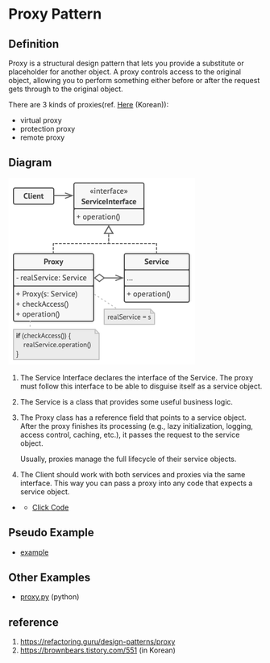 # Proxy Pattern

## Definition
Proxy is a structural design pattern that lets you provide a substitute or placeholder for another object. 
A proxy controls access to the original object, allowing you to perform something either before or after the request gets through to the original object.

There are 3 kinds of proxies(ref. [Here](https://brownbears.tistory.com/551) (Korean)):
- virtual proxy
- protection proxy
- remote proxy

## Diagram
![alt text](concept/structure.png)

1. The Service Interface declares the interface of the Service. The proxy must follow this interface to be able to disguise itself as a service object.

2. The Service is a class that provides some useful business logic.

3. The Proxy class has a reference field that points to a service object. After the proxy finishes its processing (e.g., lazy initialization, logging, access control, caching, etc.), it passes the request to the service object.
   
   Usually, proxies manage the full lifecycle of their service objects.

4. The Client should work with both services and proxies via the same interface. This way you can pass a proxy into any code that expects a service object.

- - [Click Code](concept/example.py)

## Pseudo Example
- [example](pseudocode)

## Other Examples
- [proxy.py](proxy.py) (python)

## reference
1. https://refactoring.guru/design-patterns/proxy
2. https://brownbears.tistory.com/551 (in Korean)
